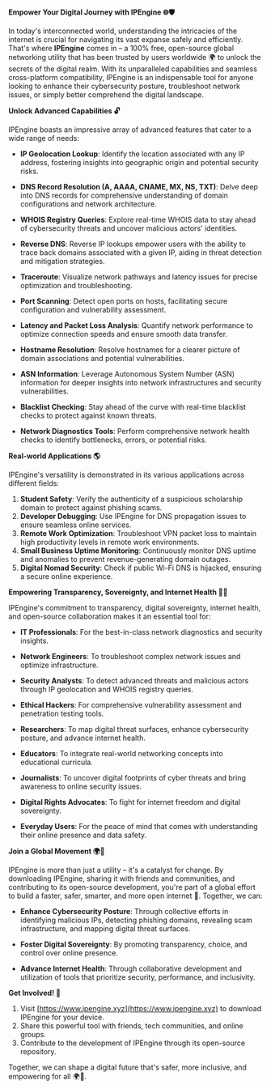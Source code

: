 **Empower Your Digital Journey with IPEngine 🌐🛡️**

In today's interconnected world, understanding the intricacies of the internet is crucial for navigating its vast expanse safely and efficiently. That's where **IPEngine** comes in – a 100% free, open-source global networking utility that has been trusted by users worldwide 🌍 to unlock the secrets of the digital realm. With its unparalleled capabilities and seamless cross-platform compatibility, IPEngine is an indispensable tool for anyone looking to enhance their cybersecurity posture, troubleshoot network issues, or simply better comprehend the digital landscape.

**Unlock Advanced Capabilities 🔓**

IPEngine boasts an impressive array of advanced features that cater to a wide range of needs:

- **IP Geolocation Lookup**: Identify the location associated with any IP address, fostering insights into geographic origin and potential security risks.
  
- **DNS Record Resolution (A, AAAA, CNAME, MX, NS, TXT)**: Delve deep into DNS records for comprehensive understanding of domain configurations and network architecture.

- **WHOIS Registry Queries**: Explore real-time WHOIS data to stay ahead of cybersecurity threats and uncover malicious actors' identities.

- **Reverse DNS**: Reverse IP lookups empower users with the ability to trace back domains associated with a given IP, aiding in threat detection and mitigation strategies.

- **Traceroute**: Visualize network pathways and latency issues for precise optimization and troubleshooting.

- **Port Scanning**: Detect open ports on hosts, facilitating secure configuration and vulnerability assessment.

- **Latency and Packet Loss Analysis**: Quantify network performance to optimize connection speeds and ensure smooth data transfer.

- **Hostname Resolution**: Resolve hostnames for a clearer picture of domain associations and potential vulnerabilities.

- **ASN Information**: Leverage Autonomous System Number (ASN) information for deeper insights into network infrastructures and security vulnerabilities.

- **Blacklist Checking**: Stay ahead of the curve with real-time blacklist checks to protect against known threats.

- **Network Diagnostics Tools**: Perform comprehensive network health checks to identify bottlenecks, errors, or potential risks.

**Real-world Applications 🌎**

IPEngine's versatility is demonstrated in its various applications across different fields:

1.  **Student Safety**: Verify the authenticity of a suspicious scholarship domain to protect against phishing scams.
2.  **Developer Debugging**: Use IPEngine for DNS propagation issues to ensure seamless online services.
3.  **Remote Work Optimization**: Troubleshoot VPN packet loss to maintain high productivity levels in remote work environments.
4.  **Small Business Uptime Monitoring**: Continuously monitor DNS uptime and anomalies to prevent revenue-generating domain outages.
5.  **Digital Nomad Security**: Check if public Wi-Fi DNS is hijacked, ensuring a secure online experience.

**Empowering Transparency, Sovereignty, and Internet Health 📡🚀**

IPEngine's commitment to transparency, digital sovereignty, internet health, and open-source collaboration makes it an essential tool for:

- **IT Professionals**: For the best-in-class network diagnostics and security insights.
  
- **Network Engineers**: To troubleshoot complex network issues and optimize infrastructure.

- **Security Analysts**: To detect advanced threats and malicious actors through IP geolocation and WHOIS registry queries.

- **Ethical Hackers**: For comprehensive vulnerability assessment and penetration testing tools.

- **Researchers**: To map digital threat surfaces, enhance cybersecurity posture, and advance internet health.

- **Educators**: To integrate real-world networking concepts into educational curricula.

- **Journalists**: To uncover digital footprints of cyber threats and bring awareness to online security issues.

- **Digital Rights Advocates**: To fight for internet freedom and digital sovereignty.

- **Everyday Users**: For the peace of mind that comes with understanding their online presence and data safety.

**Join a Global Movement 🌍👥**

IPEngine is more than just a utility – it's a catalyst for change. By downloading IPEngine, sharing it with friends and communities, and contributing to its open-source development, you're part of a global effort to build a faster, safer, smarter, and more open internet 🚀. Together, we can:

- **Enhance Cybersecurity Posture**: Through collective efforts in identifying malicious IPs, detecting phishing domains, revealing scam infrastructure, and mapping digital threat surfaces.

- **Foster Digital Sovereignty**: By promoting transparency, choice, and control over online presence.

- **Advance Internet Health**: Through collaborative development and utilization of tools that prioritize security, performance, and inclusivity.

**Get Involved! 🌟**

1.  Visit [https://www.ipengine.xyz](https://www.ipengine.xyz) to download IPEngine for your device.
2.  Share this powerful tool with friends, tech communities, and online groups.
3.  Contribute to the development of IPEngine through its open-source repository.

Together, we can shape a digital future that's safer, more inclusive, and empowering for all 🌍👫.